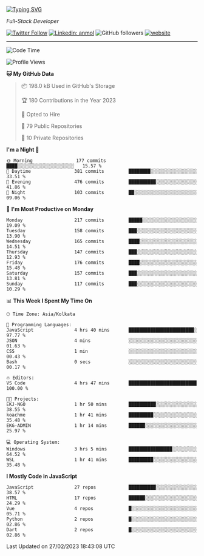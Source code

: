 [![Typing SVG](https://readme-typing-svg.herokuapp.com?lines=HI%2C+I'm+Tonal;I'm+a+Full+Stack+Developer)](https://git.io/typing-svg)

<p><em>Full-Stack Developer</em></p>

[![Twitter Follow](https://img.shields.io/twitter/follow/tonalmathew?style=flat)](https://twitter.com/intent/follow?screen_name=tonalmathew)
[![Linkedin: anmol](https://img.shields.io/badge/tonal-mathew?style=flat-square&logo=Linkedin&logoColor=white&link=https://www.linkedin.com/in/tonal-mathew/)](https://www.linkedin.com/in/tonal-mathew/)
![GitHub followers](https://img.shields.io/github/followers/tonalmathew?label=Follow&style=social)
[![website](https://img.shields.io/badge/Website-46a2f1.svg?&style=flat-square&logo=Google-Chrome&logoColor=white&link=http://tonalmathew.github.io/)](http://tonalmathew.github.io/)

---
<!--START_SECTION:waka-->
![Code Time](http://img.shields.io/badge/Code%20Time-925%20hrs%2022%20mins-blue)

![Profile Views](http://img.shields.io/badge/Profile%20Views-1-blue)

**🐱 My GitHub Data** 

> 📦 198.0 kB Used in GitHub's Storage 
 > 
> 🏆 180 Contributions in the Year 2023
 > 
> 💼 Opted to Hire
 > 
> 📜 79 Public Repositories 
 > 
> 🔑 10 Private Repositories 
 > 
**I'm a Night 🦉** 

```text
🌞 Morning                177 commits         ████░░░░░░░░░░░░░░░░░░░░░   15.57 % 
🌆 Daytime                381 commits         ████████░░░░░░░░░░░░░░░░░   33.51 % 
🌃 Evening                476 commits         ██████████░░░░░░░░░░░░░░░   41.86 % 
🌙 Night                  103 commits         ██░░░░░░░░░░░░░░░░░░░░░░░   09.06 % 
```
📅 **I'm Most Productive on Monday** 

```text
Monday                   217 commits         █████░░░░░░░░░░░░░░░░░░░░   19.09 % 
Tuesday                  158 commits         ███░░░░░░░░░░░░░░░░░░░░░░   13.90 % 
Wednesday                165 commits         ████░░░░░░░░░░░░░░░░░░░░░   14.51 % 
Thursday                 147 commits         ███░░░░░░░░░░░░░░░░░░░░░░   12.93 % 
Friday                   176 commits         ████░░░░░░░░░░░░░░░░░░░░░   15.48 % 
Saturday                 157 commits         ███░░░░░░░░░░░░░░░░░░░░░░   13.81 % 
Sunday                   117 commits         ███░░░░░░░░░░░░░░░░░░░░░░   10.29 % 
```


📊 **This Week I Spent My Time On** 

```text
🕑︎ Time Zone: Asia/Kolkata

💬 Programming Languages: 
JavaScript               4 hrs 40 mins       ████████████████████████░   97.77 % 
JSON                     4 mins              ░░░░░░░░░░░░░░░░░░░░░░░░░   01.63 % 
CSS                      1 min               ░░░░░░░░░░░░░░░░░░░░░░░░░   00.43 % 
Bash                     0 secs              ░░░░░░░░░░░░░░░░░░░░░░░░░   00.17 % 

🔥 Editors: 
VS Code                  4 hrs 47 mins       █████████████████████████   100.00 % 

🐱‍💻 Projects: 
EKJ-NGO                  1 hr 50 mins        ██████████░░░░░░░░░░░░░░░   38.55 % 
koachme                  1 hr 41 mins        █████████░░░░░░░░░░░░░░░░   35.48 % 
EKG-ADMIN                1 hr 14 mins        ██████░░░░░░░░░░░░░░░░░░░   25.97 % 

💻 Operating System: 
Windows                  3 hrs 5 mins        ████████████████░░░░░░░░░   64.52 % 
WSL                      1 hr 41 mins        █████████░░░░░░░░░░░░░░░░   35.48 % 
```

**I Mostly Code in JavaScript** 

```text
JavaScript               27 repos            ██████████░░░░░░░░░░░░░░░   38.57 % 
HTML                     17 repos            ██████░░░░░░░░░░░░░░░░░░░   24.29 % 
Vue                      4 repos             █░░░░░░░░░░░░░░░░░░░░░░░░   05.71 % 
Python                   2 repos             █░░░░░░░░░░░░░░░░░░░░░░░░   02.86 % 
Dart                     2 repos             █░░░░░░░░░░░░░░░░░░░░░░░░   02.86 % 
```




 Last Updated on 27/02/2023 18:43:08 UTC
<!--END_SECTION:waka-->
